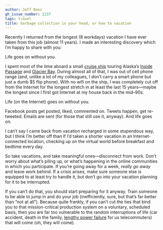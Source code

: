 ```yaml
---
author: Jeff Boes
gh_issue_number: 1237
tags: travel
title: Garbage collection in your head, or how to vacation
---
```


Recently I returned from the longest (8 workdays) vacation I have ever taken from this job (almost 11 years). I made an interesting discovery which I’m happy to share with you:

Life goes on without you.

I spent most of the time aboard a small [cruise ship](http://www.alaskandreamcruises.com/ships-deck-plans/chichagof-dream/) touring Alaska’s [Inside Passage](https://en.wikipedia.org/wiki/Inside_Passage) and [Glacier Bay](https://en.wikipedia.org/wiki/Glacier_Bay_National_Park_and_Preserve). During almost all of that, I was out of cell phone range (and, unlike a lot of my colleagues, I don’t carry a smart phone but just a dumb $5 flip phone). With no wifi on the ship, I was completely cut off from the Internet for the longest stretch in at least the last 15 years—maybe the longest since I first got Internet at my house back in the mid–90s.

Life (on the Internet) goes on without you.

Facebook posts get posted, liked, commented on. Tweets happen, get re-tweeted. Emails are sent (for those that still use it, anyway). And life goes on.

I can’t say I came back from vacation recharged in some stupendous way, but I think I’m better off than if I’d taken a shorter vacation in an Internet-connected location, checking up on the virtual world before breakfast and bedtime every day.

So take vacations, and take meaningful ones—disconnect from work. Don’t worry about what’s piling up, or what’s happening in the online communities in which you participate. If you’re going away for a week, *really go away* and leave work behind. If a crisis arises, make sure someone else is equipped to at least try to handle it, but don’t go into your vacation planning for it to be interrupted.

If you can’t do that, you should start preparing for it anyway. Train someone to be able to jump in and do your job (inefficiently, sure, but that’s far better than “not at all”). Because quite frankly, if you can’t cut the ties that bind you to that mission-critical production system on a voluntary, scheduled basis, then you are far too vulnerable to the random interruptions of life (car accident, death in the family, [lengthy power failure](https://en.wikipedia.org/wiki/List_of_major_power_outages) for us telecommuters) that will come (oh, they will come).
